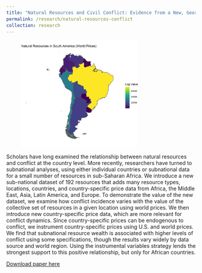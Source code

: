 ```yaml
---
title: "Natural Resources and Civil Conflict: Evidence from a New, Georeferenced Dataset"
permalink: /research/natural-resources-conflict
collection: research
---
```


<figure style="width: 310px" "height: 600px" class="align-right">
  <img src="/images/south_america_map.png" alt="" />
</figure>

Scholars have long examined the relationship between natural resources and conflict at the country level. More recently, researchers have turned to subnational analyses, using either individual countries or subnational data for a small number of resources in sub-Saharan Africa. We introduce a new sub-national dataset of 192 resources that adds many resource types, locations, countries, and country-specific price data from Africa, the Middle East, Asia, Latin America, and Europe. To demonstrate the value of the new dataset, we examine how conflict incidence varies with the value of the collective set of resources in a given location using world prices. We then introduce new country-specific price data, which are more relevant for conflict dynamics. Since country-specific prices can be endogenous to conflict, we instrument country-specific prices using U.S. and world prices. We find that subnational resource wealth is associated with higher levels of conflict using some specifications, though the results vary widely by data source and world region. Using the instrumental variables strategy lends the strongest support to this positive relationship, but only for African countries.

[Download paper here](https://mikedenly.com/files/DFHSW_Natural_Resources_Civil_Conflict-Evidence_New_Georeferenced_Dataset_May232019.pdf)